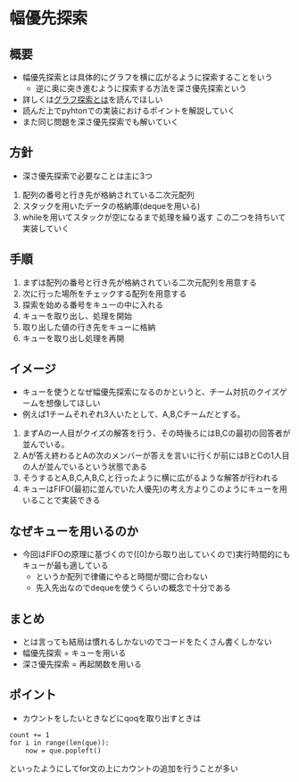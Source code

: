 # 幅優先探索
## 概要
- 幅優先探索とは具体的にグラフを横に広がるように探索することをいう
    - 逆に奥に突き進むように探索する方法を深さ優先探索という
- 詳しくは[グラフ探索とは](https://qiita.com/drken/items/4a7869c5e304883f539b#3-%E6%B7%B1%E3%81%95%E5%84%AA%E5%85%88%E6%8E%A2%E7%B4%A2-dfs-%E3%81%A8%E5%B9%85%E5%84%AA%E5%85%88%E6%8E%A2%E7%B4%A2-bfs)を読んでほしい
- 読んだ上でpyhtonでの実装におけるポイントを解説していく
- また同じ問題を深さ優先探索でも解いていく
## 方針
- 深さ優先探索で必要なことは主に3つ
1. 配列の番号と行き先が格納されている二次元配列
2. スタックを用いたデータの格納庫(dequeを用いる)
3. whileを用いてスタックが空になるまで処理を繰り返す
この二つを持ちいて実装していく
## 手順
1. まずは配列の番号と行き先が格納されている二次元配列を用意する
2. 次に行った場所をチェックする配列を用意する
3. 探索を始める番号をキューの中に入れる
4. キューを取り出し、処理を開始
5. 取り出した値の行き先をキューに格納
6. キューを取り出し処理を再開
## イメージ
- キューを使うとなぜ幅優先探索になるのかというと、チーム対抗のクイズゲームを想像してほしい
- 例えば1チームそれぞれ3人いたとして、A,B,Cチームだとする。
1. まずAの一人目がクイズの解答を行う、その時後ろにはB,Cの最初の回答者が並んでいる。
2. Aが答え終わるとAの次のメンバーが答えを言いに行くが前にはBとCの1人目の人が並んでいるという状態である
3. そうするとA,B,C,A,B,C,と行ったように横に広がるような解答が行われる
4. キューはFIFO(最初に並んでいた人優先)の考え方よりこのようにキューを用いることで実装できる

## なぜキューを用いるのか
- 今回はFIFOの原理に基づくので([0]から取り出していくので)実行時間的にもキューが最も適している
    - というか配列で律儀にやると時間が間に合わない
    - 先入先出なのでdequeを使うくらいの概念で十分である
## まとめ
- とは言っても結局は慣れるしかないのでコードをたくさん書くしかない
- 幅優先探索 = キューを用いる
- 深さ優先探索 = 再起関数を用いる
## ポイント
- カウントをしたいときなどにqoqを取り出すときは
```
count += 1
for i in range(len(que)):
    now = que.popleft()
```
といったようにしてfor文の上にカウントの追加を行うことが多い


